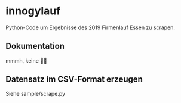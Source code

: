 # innogylauf
Python-Code um Ergebnisse des 2019 Firmenlauf Essen zu scrapen.

## Dokumentation
mmmh, keine :woman_shrugging:

## Datensatz im CSV-Format erzeugen
Siehe sample/scrape.py



